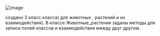![image](https://github.com/nikit151102/lab1-project/assets/60881026/22c60018-d8f0-45eb-b71d-c6016a2ec202)


создано 3 класс класса( для животных , растений и их взаимодействия). В классе Животные_растения заданы методы для записи полей классов и взаимодействия между друг другом.
